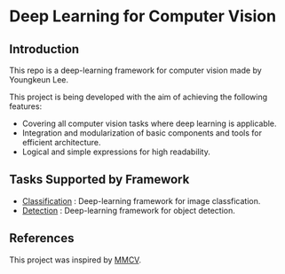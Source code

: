 # Deep Learning for Computer Vision
## Introduction
This repo is a deep-learning framework for computer vision made by Youngkeun Lee.

This project is being developed with the aim of achieving the following features:
- Covering all computer vision tasks where deep learning is applicable.
- Integration and modularization of basic components and tools for efficient architecture.
- Logical and simple expressions for high readability.

## Tasks Supported by Framework
- [Classification](https://github.com/yklee1308/deep_learning_computer_vision/tree/main/classification) : Deep-learning framework for image classfication.
- [Detection](https://github.com/yklee1308/deep_learning_computer_vision/tree/main/classification) : Deep-learning framework for object detection.

## References
This project was inspired by [MMCV](https://github.com/open-mmlab/mmcv).
